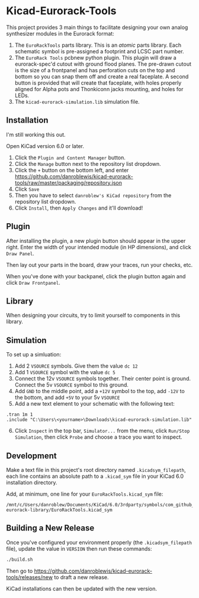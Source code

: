 Kicad-Eurorack-Tools
====================

This project provides 3 main things to facilitate designing your own analog synthesizer modules in the Eurorack format:

1. The `EuroRackTools` parts library. This is an *atomic* parts library. Each schematic symbol is pre-assigned a footprint and LCSC part number.
2. The `EuroRack Tools` pcbnew python plugin. This plugin will draw a eurorack-spec'd cutout with ground flood planes. The pre-drawn cutout is the size of a frontpanel and has perforation cuts on the top and bottom so you can snap them off and create a real faceplate. A second button is provided that will create that faceplate, with holes properly aligned for Alpha pots and Thonkiconn jacks mounting, and holes for LEDs.
3. The `kicad-eurorack-simulation.lib` simulation file.


Installation
------------

I'm still working this out.

Open KiCad version 6.0 or later.

1. Click the `Plugin and Content Manager` button.
2. Click the `Manage` button next to the repository list dropdown.
3. Click the `+` button on the bottom left, and enter https://github.com/danroblewis/kicad-eurorack-tools/raw/master/packaging/repository.json
4. Click `Save`
5. Then you have to select `danroblew's KiCad repository` from the repository list dropdown.
6. Click `Install`, then `Apply Changes` and it'll download!




Plugin
------

After installing the plugin, a new plugin button should appear in the upper right. Enter the width of your intended module (in HP dimensions), and click `Draw Panel`.

Then lay out your parts in the board, draw your traces, run your checks, etc.

When you've done with your backpanel, click the plugin button again and click `Draw Frontpanel`.


Library
-------

When designing your circuits, try to limit yourself to components in this library. 


Simulation
----------

To set up a simluation:

1. Add 2 `VSOURCE` symbols. Give them the value `dc 12`
2. Add 1 `VSOURCE` symbol with the value `dc 5`
3. Connect the 12v `VSOURCE` symbols together. Their center point is ground. Connect the 5v `VSOURCE` symbol to this ground.
4. Add `GND` to the middle point, add a `+12V` symbol to the top, add `-12V` to the bottom, and add `+5V` to your 5v `VSOURCE`
5. Add a new text element to your schematic with the following text:
```spice
.tran 1m 1
.include "C:\Users\<yourname>\Downloads\kicad-eurorack-simulation.lib"
```
6. Click `Inspect` in the top bar, `Simulator...` from the menu, click `Run/Stop Simulation`, then click `Probe` and choose a trace you want to inspect.


Development
---------

Make a text file in this project's root directory named `.kicadsym_filepath`, each line contains an absolute path to a `.kicad_sym` file in your KiCad 6.0 installation directory.

Add, at minimum, one line for your `EuroRackTools.kicad_sym` file:
```
/mnt/c/Users/danroblew/Documents/KiCad/6.0/3rdparty/symbols/com_github_danroblew_kicad-eurorack-library/EuroRackTools.kicad_sym
```

Building a New Release
--------------------

Once you've configured your environment properly (the `.kicadsym_filepath` file), update the value in `VERSION` then run these commands:
```bash
./build.sh
```
Then go to https://github.com/danroblewis/kicad-eurorack-tools/releases/new to draft a new release.

KiCad installations can then be updated with the new version.
